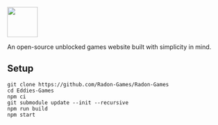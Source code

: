<img height="70px" src="https://avatars.githubusercontent.com/u/118455455?s=400&u=2f65a6a27342762b1d89a8ae8e60e1926bcf1810&v=4"></img>

An open-source unblocked games website built with simplicity in mind.

## Setup
```
git clone https://github.com/Radon-Games/Radon-Games
cd Eddies-Games
npm ci
git submodule update --init --recursive
npm run build
npm start
```
